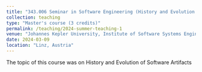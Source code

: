 ```yaml
---
title: "343.006	Seminar in Software Engineering (History and Evolution of Software Artifacts)"
collection: teaching
type: "Master's course (3 credits)"
permalink: /teaching/2024-summer-teaching-1
venue: "Johannes Kepler University, Institute of Software Systems Engineering"
date: 2024-03-09
location: "Linz, Austria"
---
```


The topic of this course was on History and Evolution of Software Artifacts
